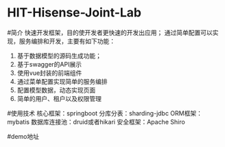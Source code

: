 # HIT-Hisense-Joint-Lab

#简介
快速开发框架，目的使开发者更快速的开发出应用；
通过简单配置可以实现，服务编排和开发，主要有如下功能：
1. 基于数据模型的源码生成功能；
2. 基于swagger的API展示
3. 使用vue封装的前端组件
4. 通过菜单配置实现简单的服务编排
5. 配置模型数据，动态实现页面
6. 简单的用户、租户以及权限管理

#使用技术
核心框架：springboot
分库分表：sharding-jdbc
ORM框架：mybatis
数据库连接池：druid或者hikari
安全框架：Apache Shiro

#demo地址
